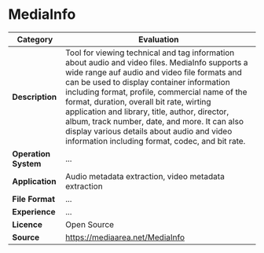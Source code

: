 # MediaInfo

| Category | Evaluation |
| --- | --- |
| **Description** | Tool for viewing technical and tag information about audio and video files. MediaInfo supports a wide range auf audio and video file formats and can be used to display container information including format, profile, commercial name of the format, duration, overall bit rate, wirting application and library, title, author, director, album, track number, date, and more. It can also display various details about audio and video information including format, codec, and bit rate. |
| **Operation System** | ... |
| **Application** | Audio metadata extraction, video metadata extraction |
| **File Format** | ... |
| **Experience** | ... |
| **Licence** | Open Source |
| **Source** | https://mediaarea.net/MediaInfo |
